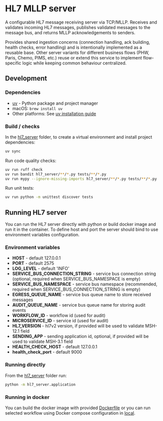 # HL7 MLLP server

A configurable HL7 message receiving server via TCP/MLLP. Receives and validates incoming HL7 messages, publishes validated messages to the message bus, and returns MLLP acknowledgements to senders.

Provides shared ingestion concerns (connection handling, ack building, health checks, error handling) and is intentionally implemented as a reusable base. Other server variants for different business flows (PHW, Paris, Chemo, PIMS, etc.) reuse or extend this service to implement flow-specific logic while keeping common behaviour centralized.

## Development

### Dependencies

- [uv](https://docs.astral.sh/uv/) - Python package and project manager
- macOS: `brew install uv`
- Other platforms: See [uv installation guide](https://docs.astral.sh/uv/getting-started/installation/)

### Build / checks

In the [hl7_server](.) folder, to create a virtual environment and install project dependencies:

```bash
uv sync
```

Run code quality checks:

```bash
uv run ruff check
uv run bandit hl7_server/**/*.py tests/**/*.py
uv run mypy --ignore-missing-imports hl7_server/**/*.py tests/**/*.py
```

Run unit tests:

```bash
uv run python -m unittest discover tests
```

## Running HL7 server

You can run the HL7 server directly with python or build docker image and run it in the container.
To define host and port the server should bind to use environment variables configuration.

### Environment variables

- **HOST** - default 127.0.0.1
- **PORT** - default 2575
- **LOG_LEVEL** - default 'INFO'
- **SERVICE_BUS_CONNECTION_STRING** - service bus connection string (optional, required when SERVICE_BUS_NAMESPACE is empty)
- **SERVICE_BUS_NAMESPACE** - service bus namespace (recommended, required when SERVICE_BUS_CONNECTION_STRING is empty)
- **EGRESS_QUEUE_NAME** - service bus queue name to store received messages
- **AUDIT_QUEUE_NAME** - service bus queue name for storing audit events
- **WORKFLOW_ID** - workflow id (used for audit)
- **MICROSERVICE_ID** - service id (used for audit)
- **HL7_VERSION** - hl7v2 version, if provided will be used to validate MSH-12.1 field
- **SENDING_APP** - sending application id, optional, if provided will be used to validate MSH-3.1 field
- **HEALTH_CHECK_HOST** - default 127.0.0.1
- **health_check_port** - default 9000

### Running directly

From the [hl7_server](.) folder run:

```sh
python -m hl7_server.application
```

### Running in docker

You can build the docker image with provided [Dockerfile](./Dockerfile) or you can run selected workflow
using Docker compose configuration in [local](../local/README.md).
